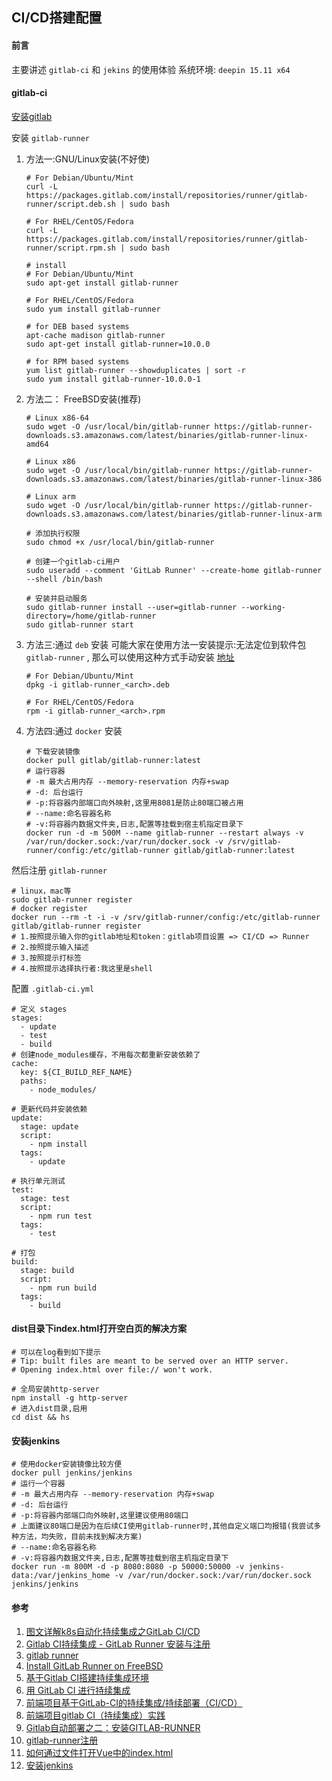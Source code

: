 ## CI/CD搭建配置

#### 前言
主要讲述 `gitlab-ci` 和 `jekins` 的使用体验
系统环境: `deepin 15.11 x64`

#### gitlab-ci
[安装gitlab](../Linux/docker安装和使用gitlab.md '安装gitlab')

安装 `gitlab-runner`
1. 方法一:GNU/Linux安装(不好使)
    ```SHELL
    # For Debian/Ubuntu/Mint
    curl -L https://packages.gitlab.com/install/repositories/runner/gitlab-runner/script.deb.sh | sudo bash

    # For RHEL/CentOS/Fedora
    curl -L https://packages.gitlab.com/install/repositories/runner/gitlab-runner/script.rpm.sh | sudo bash

    # install
    # For Debian/Ubuntu/Mint
    sudo apt-get install gitlab-runner

    # For RHEL/CentOS/Fedora
    sudo yum install gitlab-runner

    # for DEB based systems
    apt-cache madison gitlab-runner
    sudo apt-get install gitlab-runner=10.0.0

    # for RPM based systems
    yum list gitlab-runner --showduplicates | sort -r
    sudo yum install gitlab-runner-10.0.0-1
    ```
1. 方法二： FreeBSD安装(推荐)
    ```SHELL
    # Linux x86-64
    sudo wget -O /usr/local/bin/gitlab-runner https://gitlab-runner-downloads.s3.amazonaws.com/latest/binaries/gitlab-runner-linux-amd64

    # Linux x86
    sudo wget -O /usr/local/bin/gitlab-runner https://gitlab-runner-downloads.s3.amazonaws.com/latest/binaries/gitlab-runner-linux-386

    # Linux arm
    sudo wget -O /usr/local/bin/gitlab-runner https://gitlab-runner-downloads.s3.amazonaws.com/latest/binaries/gitlab-runner-linux-arm

    # 添加执行权限
    sudo chmod +x /usr/local/bin/gitlab-runner

    # 创建一个gitlab-ci用户
    sudo useradd --comment 'GitLab Runner' --create-home gitlab-runner --shell /bin/bash

    # 安装并启动服务
    sudo gitlab-runner install --user=gitlab-runner --working-directory=/home/gitlab-runner
    sudo gitlab-runner start
    ```
1. 方法三:通过 `deb` 安装
    可能大家在使用方法一安装提示:无法定位到软件包 `gitlab-runner` , 那么可以使用这种方式手动安装 [地址](https://gitlab-runner-downloads.s3.amazonaws.com/latest/index.html '地址')
    ```SHELL
    # For Debian/Ubuntu/Mint
    dpkg -i gitlab-runner_<arch>.deb

    # For RHEL/CentOS/Fedora
    rpm -i gitlab-runner_<arch>.rpm
    ```
1. 方法四:通过 `docker` 安装
    ```SHELL
    # 下载安装镜像
    docker pull gitlab/gitlab-runner:latest
    # 运行容器
    # -m 最大占用内存 --memory-reservation 内存+swap
    # -d: 后台运行
    # -p:将容器内部端口向外映射,这里用8081是防止80端口被占用
    # --name:命名容器名称
    # -v:将容器内数据文件夹,日志,配置等挂载到宿主机指定目录下
    docker run -d -m 500M --name gitlab-runner --restart always -v /var/run/docker.sock:/var/run/docker.sock -v /srv/gitlab-runner/config:/etc/gitlab-runner gitlab/gitlab-runner:latest
    ```

然后注册 `gitlab-runner`
```SHELL
# linux，mac等
sudo gitlab-runner register
# docker register
docker run --rm -t -i -v /srv/gitlab-runner/config:/etc/gitlab-runner gitlab/gitlab-runner register
# 1.按照提示输入你的gitlab地址和token：gitlab项目设置 => CI/CD => Runner
# 2.按照提示输入描述
# 3.按照提示打标签
# 4.按照提示选择执行者:我这里是shell
```

配置 `.gitlab-ci.yml`
```SHELL
# 定义 stages
stages:
  - update
  - test
  - build
# 创建node_modules缓存，不用每次都重新安装依赖了
cache:
  key: ${CI_BUILD_REF_NAME}
  paths:
    - node_modules/

# 更新代码并安装依赖
update:
  stage: update
  script:
    - npm install
  tags:
    - update

# 执行单元测试
test:
  stage: test
  script:
    - npm run test
  tags:
    - test

# 打包
build:
  stage: build
  script:
    - npm run build
  tags:
    - build
```


#### dist目录下index.html打开空白页的解决方案
```SHELL
# 可以在log看到如下提示
# Tip: built files are meant to be served over an HTTP server.
# Opening index.html over file:// won't work.

# 全局安装http-server
npm install -g http-server
# 进入dist目录,启用
cd dist && hs
```

#### 安装jenkins
```SHELL
# 使用docker安装镜像比较方便
docker pull jenkins/jenkins
# 运行一个容器
# -m 最大占用内存 --memory-reservation 内存+swap
# -d: 后台运行
# -p:将容器内部端口向外映射,这里建议使用80端口
# 上面建议80端口是因为在后续CI使用gitlab-runner时,其他自定义端口均报错(我尝试多种方法，均失败，目前未找到解决方案)
# --name:命名容器名称
# -v:将容器内数据文件夹,日志,配置等挂载到宿主机指定目录下
docker run -m 800M -d -p 8080:8080 -p 50000:50000 -v jenkins-data:/var/jenkins_home -v /var/run/docker.sock:/var/run/docker.sock jenkins/jenkins
```

#### 参考
1. [图文详解k8s自动化持续集成之GitLab CI/CD](https://www.cnblogs.com/sunsky303/p/10775126.html '图文详解k8s自动化持续集成之GitLab')
1. [Gitlab CI持续集成 - GitLab Runner 安装与注册](https://www.jianshu.com/p/fab407ddfed0 'Gitlab CI持续集成 - GitLab Runner 安装与注册')
1. [gitlab runner](https://docs.gitlab.com/runner/install/index.html 'gitlab runner')
1. [Install GitLab Runner on FreeBSD](https://docs.gitlab.com/runner/install/freebsd.html 'Install GitLab Runner on FreeBSD')
1. [基于Gitlab CI搭建持续集成环境](https://www.jianshu.com/p/705428ca1410 '基于Gitlab CI搭建持续集成环境')
1. [用 GitLab CI 进行持续集成](https://scarletsky.github.io/2016/07/29/use-gitlab-ci-for-continuous-integration/ '用 GitLab CI 进行持续集成')
1. [前端项目基于GitLab-CI的持续集成/持续部署（CI/CD）](https://juejin.im/post/5c015f4ae51d453244120d86 '前端项目基于GitLab-CI的持续集成/持续部署（CI/CD）')
1. [前端项目gitlab CI（持续集成）实践](https://github.com/WarpPrism/Blog/issues/38 '前端项目gitlab CI（持续集成）实践')
1. [Gitlab自动部署之二：安装GITLAB-RUNNER](https://juejin.im/post/5cb92a3ae51d456e5f76c485 'Gitlab自动部署之二：安装GITLAB-RUNNER')
1. [gitlab-runner注册](https://docs.gitlab.com/runner/register/index.html#docker 'gitlab-runner注册')
1. [如何通过文件打开Vue中的index.html](https://www.sail.name/2017/06/10/how-to-open-index-html-of-vue-over-file/ '如何通过文件打开Vue中的index.html')
1. [安装jenkins](https://jenkins.io/zh/doc/book/installing/ '安装jenkins')


